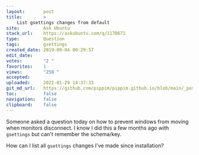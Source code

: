 ```yaml
---
layout:       post
title:        >
    List gsettings changes from default
site:         Ask Ubuntu
stack_url:    https://askubuntu.com/q/1170671
type:         Question
tags:         gsettings
created_date: 2019-09-04 00:29:57
edit_date:    
votes:        "2 "
favorites:    1
views:        "258 "
accepted:     
uploaded:     2022-01-29 14:37:33
git_md_url:   https://github.com/pippim/pippim.github.io/blob/main/_posts/2019/2019-09-04-List-gsettings-changes-from-default.md
toc:          false
navigation:   false
clipboard:    false
---
```


Someone asked a question today on how to prevent windows from moving when monitors disconnect. I know I did this a few months ago with `gsettings` but can't remember the schema/key.

How can I list all `gsettings` changes I've made since installation?
